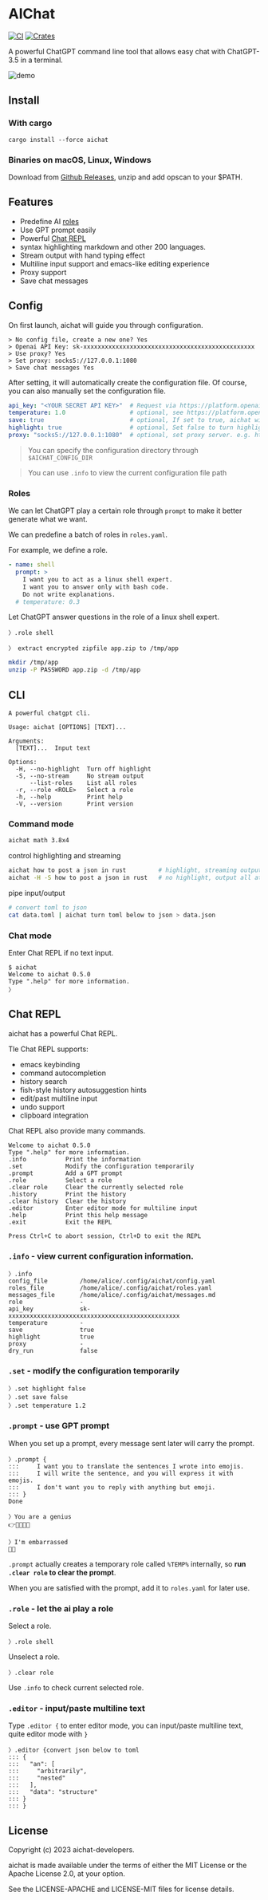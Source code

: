 # AIChat

[![CI](https://github.com/sigoden/aichat/actions/workflows/ci.yaml/badge.svg)](https://github.com/sigoden/aichat/actions/workflows/ci.yaml)
[![Crates](https://img.shields.io/crates/v/aichat.svg)](https://crates.io/crates/aichat)

A powerful ChatGPT command line tool that allows easy chat with ChatGPT-3.5 in a terminal.

![demo](https://user-images.githubusercontent.com/4012553/223645914-f397b95f-1a30-4eda-a6a8-5bd0c2903add.gif)

## Install

### With cargo

```
cargo install --force aichat
```

### Binaries on macOS, Linux, Windows

Download from [Github Releases](https://github.com/sigoden/aichat/releases), unzip and add opscan to your $PATH.

## Features

- Predefine AI [roles](#roles)
- Use GPT prompt easily
- Powerful [Chat REPL](#chat-repl)
- syntax highlighting markdown and other 200 languages.
- Stream output with hand typing effect
- Multiline input support and emacs-like editing experience
- Proxy support
- Save chat messages

## Config

On first launch, aichat will guide you through configuration.

```
> No config file, create a new one? Yes
> Openai API Key: sk-xxxxxxxxxxxxxxxxxxxxxxxxxxxxxxxxxxxxxxxxxxxxxxxx
> Use proxy? Yes
> Set proxy: socks5://127.0.0.1:1080
> Save chat messages Yes
```

After setting, it will automatically create the configuration file. Of course, you can also manually set the configuration file. 

```yaml
api_key: "<YOUR SECRET API KEY>"  # Request via https://platform.openai.com/account/api-keys
temperature: 1.0                  # optional, see https://platform.openai.com/docs/api-reference/chat/create#chat/create-temperature
save: true                        # optional, If set to true, aichat will save chat messages to message.md
highlight: true                   # optional, Set false to turn highlight
proxy: "socks5://127.0.0.1:1080"  # optional, set proxy server. e.g. http://127.0.0.1:8080 or socks5://127.0.0.1:1080
```

> You can specify the configuration directory through `$AICHAT_CONFIG_DIR`

> You can use `.info` to view the current configuration file path

### Roles

We can let ChatGPT play a certain role through `prompt` to make it better generate what we want.

We can predefine a batch of roles in `roles.yaml`.

For example, we define a role.

```yaml
- name: shell
  prompt: >
    I want you to act as a linux shell expert.
    I want you to answer only with bash code.
    Do not write explanations.
  # temperature: 0.3
```

Let ChatGPT answer questions in the role of a linux shell expert.

```
〉.role shell

〉 extract encrypted zipfile app.zip to /tmp/app
```
```bash
mkdir /tmp/app
unzip -P PASSWORD app.zip -d /tmp/app
```

## CLI

```
A powerful chatgpt cli.

Usage: aichat [OPTIONS] [TEXT]...

Arguments:
  [TEXT]...  Input text

Options:
  -H, --no-highlight  Turn off highlight
  -S, --no-stream     No stream output
      --list-roles    List all roles
  -r, --role <ROLE>   Select a role
  -h, --help          Print help
  -V, --version       Print version
```
### Command mode

```sh
aichat math 3.8x4 
```

control highlighting and streaming

```sh
aichat how to post a json in rust         # highlight, streaming output
aichat -H -S how to post a json in rust   # no highlight, output all at once
```

pipe input/output
```sh
# convert toml to json
cat data.toml | aichat turn toml below to json > data.json
```
### Chat mode

Enter Chat REPL if no text input.
```
$ aichat
Welcome to aichat 0.5.0
Type ".help" for more information.
〉
```

## Chat REPL

aichat has a powerful Chat REPL.

Tle Chat REPL supports:
- emacs keybinding
- command autocompletion
- history search
- fish-style history autosuggestion hints
- edit/past multiline input
- undo support
- clipboard integration

Chat REPL also provide many commands.

```
Welcome to aichat 0.5.0
Type ".help" for more information.
.info           Print the information
.set            Modify the configuration temporarily
.prompt         Add a GPT prompt
.role           Select a role
.clear role     Clear the currently selected role
.history        Print the history
.clear history  Clear the history
.editor         Enter editor mode for multiline input
.help           Print this help message
.exit           Exit the REPL

Press Ctrl+C to abort session, Ctrl+D to exit the REPL
```

### `.info` - view current configuration information.

```
〉.info
config_file         /home/alice/.config/aichat/config.yaml
roles_file          /home/alice/.config/aichat/roles.yaml
messages_file       /home/alice/.config/aichat/messages.md
role                -
api_key             sk-xxxxxxxxxxxxxxxxxxxxxxxxxxxxxxxxxxxxxxxxxxxxxxxx
temperature         -
save                true
highlight           true
proxy               -
dry_run             false
```

### `.set` - modify the configuration temporarily

```
〉.set highlight false
〉.set save false
〉.set temperature 1.2
```

### `.prompt` - use GPT prompt

When you set up a prompt, every message sent later will carry the prompt.

```
〉.prompt {
:::     I want you to translate the sentences I wrote into emojis.
:::     I will write the sentence, and you will express it with emojis.
:::     I don't want you to reply with anything but emoji.
::: }
Done

〉You are a genius
👉🧠💡👨‍🎓

〉I'm embarrassed
🙈😳
```

`.prompt` actually creates a temporary role called `%TEMP%` internally, so **run `.clear role` to clear the prompt**.

When you are satisfied with the prompt, add it to `roles.yaml` for later use.

### `.role` - let the ai play a role

Select a role.
```
〉.role shell
```

Unselect a role.
```
〉.clear role
```

Use `.info` to check current selected role.

### `.editor` - input/paste multiline text

Type `.editor {` to enter editor mode, you can input/paste multiline text, quite editor mode with `}`

```
〉.editor {convert json below to toml
::: {
:::   "an": [
:::     "arbitrarily",
:::     "nested"
:::   ],
:::   "data": "structure"
::: }
::: }
```

## License

Copyright (c) 2023 aichat-developers.

aichat is made available under the terms of either the MIT License or the Apache License 2.0, at your option.

See the LICENSE-APACHE and LICENSE-MIT files for license details.
